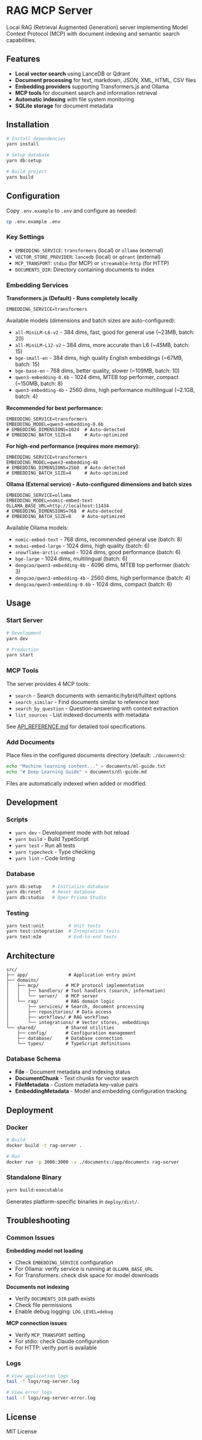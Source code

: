 # RAG MCP Server

Local RAG (Retrieval Augmented Generation) server implementing Model Context Protocol (MCP) with document indexing and semantic search capabilities.

## Features

- **Local vector search** using LanceDB or Qdrant
- **Document processing** for text, markdown, JSON, XML, HTML, CSV files
- **Embedding providers** supporting Transformers.js and Ollama
- **MCP tools** for document search and information retrieval
- **Automatic indexing** with file system monitoring
- **SQLite storage** for document metadata

## Installation

```bash
# Install dependencies
yarn install

# Setup database
yarn db:setup

# Build project
yarn build
```

## Configuration

Copy `.env.example` to `.env` and configure as needed:

```bash
cp .env.example .env
```

### Key Settings

- `EMBEDDING_SERVICE`: `transformers` (local) or `ollama` (external)
- `VECTOR_STORE_PROVIDER`: `lancedb` (local) or `qdrant` (external)
- `MCP_TRANSPORT`: `stdio` (for MCP) or `streamable-http` (for HTTP)
- `DOCUMENTS_DIR`: Directory containing documents to index

### Embedding Services

**Transformers.js (Default) - Runs completely locally**
```env
EMBEDDING_SERVICE=transformers
```

Available models (dimensions and batch sizes are auto-configured):
- `all-MiniLM-L6-v2` - 384 dims, fast, good for general use (~23MB, batch: 20)
- `all-MiniLM-L12-v2` - 384 dims, more accurate than L6 (~45MB, batch: 15)
- `bge-small-en` - 384 dims, high quality English embeddings (~67MB, batch: 15)
- `bge-base-en` - 768 dims, better quality, slower (~109MB, batch: 10)
- `qwen3-embedding-0.6b` - 1024 dims, MTEB top performer, compact (~150MB, batch: 8)
- `qwen3-embedding-4b` - 2560 dims, high performance multilingual (~2.1GB, batch: 4)

**Recommended for best performance:**
```env
EMBEDDING_SERVICE=transformers
EMBEDDING_MODEL=qwen3-embedding-0.6b
# EMBEDDING_DIMENSIONS=1024  # Auto-detected
# EMBEDDING_BATCH_SIZE=8     # Auto-optimized
```

**For high-end performance (requires more memory):**
```env
EMBEDDING_SERVICE=transformers
EMBEDDING_MODEL=qwen3-embedding-4b
# EMBEDDING_DIMENSIONS=2560  # Auto-detected  
# EMBEDDING_BATCH_SIZE=4     # Auto-optimized
```

**Ollama (External service) - Auto-configured dimensions and batch sizes**
```env
EMBEDDING_SERVICE=ollama
EMBEDDING_MODEL=nomic-embed-text
OLLAMA_BASE_URL=http://localhost:11434
# EMBEDDING_DIMENSIONS=768  # Auto-detected
# EMBEDDING_BATCH_SIZE=8    # Auto-optimized
```

Available Ollama models:
- `nomic-embed-text` - 768 dims, recommended general use (batch: 8)
- `mxbai-embed-large` - 1024 dims, high quality (batch: 6)
- `snowflake-arctic-embed` - 1024 dims, good performance (batch: 6)
- `bge-large` - 1024 dims, multilingual (batch: 6)
- `dengcao/qwen3-embedding-8b` - 4096 dims, MTEB top performer (batch: 3)
- `dengcao/qwen3-embedding-4b` - 2560 dims, high performance (batch: 4)
- `dengcao/qwen3-embedding-0.6b` - 1024 dims, compact (batch: 6)

## Usage

### Start Server

```bash
# Development
yarn dev

# Production
yarn start
```

### MCP Tools

The server provides 4 MCP tools:

- `search` - Search documents with semantic/hybrid/fulltext options
- `search_similar` - Find documents similar to reference text
- `search_by_question` - Question-answering with context extraction
- `list_sources` - List indexed documents with metadata

See [API_REFERENCE.md](docs/API_REFERENCE.md) for detailed tool specifications.

### Add Documents

Place files in the configured documents directory (default: `./documents`):

```bash
echo "Machine learning content..." > documents/ml-guide.txt
echo "# Deep Learning Guide" > documents/dl-guide.md
```

Files are automatically indexed when added or modified.

## Development

### Scripts

- `yarn dev` - Development mode with hot reload
- `yarn build` - Build TypeScript
- `yarn test` - Run all tests
- `yarn typecheck` - Type checking
- `yarn lint` - Code linting

### Database

```bash
yarn db:setup    # Initialize database
yarn db:reset    # Reset database
yarn db:studio   # Open Prisma Studio
```

### Testing

```bash
yarn test:unit         # Unit tests
yarn test:integration  # Integration tests
yarn test:e2e          # End-to-end tests
```

## Architecture

```
src/
├── app/               # Application entry point
├── domains/
│   ├── mcp/          # MCP protocol implementation
│   │   ├── handlers/ # Tool handlers (search, information)
│   │   └── server/   # MCP server
│   └── rag/          # RAG domain logic
│       ├── services/ # Search, document processing
│       ├── repositories/ # Data access
│       ├── workflows/ # RAG workflows
│       └── integrations/ # Vector stores, embeddings
└── shared/           # Shared utilities
    ├── config/       # Configuration management
    ├── database/     # Database connection
    └── types/        # TypeScript definitions
```

### Database Schema

- **File** - Document metadata and indexing status
- **DocumentChunk** - Text chunks for vector search
- **FileMetadata** - Custom metadata key-value pairs
- **EmbeddingMetadata** - Model and embedding configuration tracking

## Deployment

### Docker

```bash
# Build
docker build -t rag-server .

# Run
docker run -p 3000:3000 -v ./documents:/app/documents rag-server
```

### Standalone Binary

```bash
yarn build:executable
```

Generates platform-specific binaries in `deploy/dist/`.

## Troubleshooting

### Common Issues

**Embedding model not loading**
- Check `EMBEDDING_SERVICE` configuration
- For Ollama: verify service is running at `OLLAMA_BASE_URL`
- For Transformers: check disk space for model downloads

**Documents not indexing**
- Verify `DOCUMENTS_DIR` path exists
- Check file permissions
- Enable debug logging: `LOG_LEVEL=debug`

**MCP connection issues**
- Verify `MCP_TRANSPORT` setting
- For stdio: check Claude configuration
- For HTTP: verify port is available

### Logs

```bash
# View application logs
tail -f logs/rag-server.log

# View error logs  
tail -f logs/rag-server-error.log
```

## License

MIT License